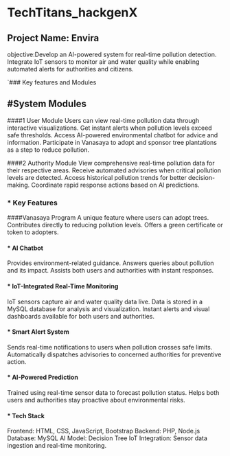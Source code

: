 # TechTitans_hackgenX

## Project Name: Envira 
objective:Develop an AI-powered system for real-time pollution detection. Integrate IoT sensors to monitor air and water quality while enabling automated alerts for authorities and citizens.

`### Key features and Modules

## #System Modules

####1️ User Module
Users can view real-time pollution data through interactive visualizations.
Get instant alerts when pollution levels exceed safe thresholds.
Access AI-powered environmental chatbot for advice and information.
Participate in Vanasaya to adopt and sponsor tree plantations as a step to reduce pollution.

####2️ Authority Module
View comprehensive real-time pollution data for their respective areas.
Receive automated advisories when critical pollution levels are detected.
Access historical pollution trends for better decision-making.
Coordinate rapid response actions based on AI predictions.

### * Key Features
####Vanasaya Program
A unique feature where users can adopt trees.
Contributes directly to reducing pollution levels.
Offers a green certificate or token to adopters.

#### * AI Chatbot
Provides environment-related guidance.
Answers queries about pollution and its impact.
Assists both users and authorities with instant responses.

#### * IoT-Integrated Real-Time Monitoring
IoT sensors capture air and water quality data live.
Data is stored in a MySQL database for analysis and visualization.
Instant alerts and visual dashboards available for both users and authorities.

#### * Smart Alert System
Sends real-time notifications to users when pollution crosses safe limits.
Automatically dispatches advisories to concerned authorities for preventive action.

#### * AI-Powered Prediction
Trained using real-time sensor data to forecast pollution status.
Helps both users and authorities stay proactive about environmental risks.

#### * Tech Stack
Frontend: HTML, CSS, JavaScript, Bootstrap
Backend: PHP, Node.js
Database: MySQL
AI Model: Decision Tree 
IoT Integration: Sensor data ingestion and real-time monitoring.



